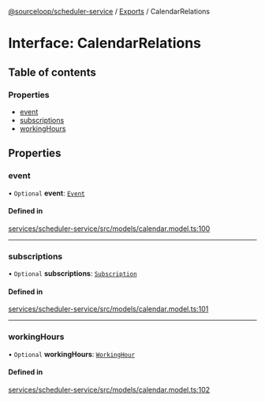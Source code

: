 [@sourceloop/scheduler-service](../README.md) / [Exports](../modules.md) / CalendarRelations

# Interface: CalendarRelations

## Table of contents

### Properties

- [event](CalendarRelations.md#event)
- [subscriptions](CalendarRelations.md#subscriptions)
- [workingHours](CalendarRelations.md#workinghours)

## Properties

### event

• `Optional` **event**: [`Event`](../classes/Event.md)

#### Defined in

[services/scheduler-service/src/models/calendar.model.ts:100](https://github.com/sourcefuse/loopback4-microservice-catalog/blob/53060ad88/services/scheduler-service/src/models/calendar.model.ts#L100)

___

### subscriptions

• `Optional` **subscriptions**: [`Subscription`](../classes/Subscription.md)

#### Defined in

[services/scheduler-service/src/models/calendar.model.ts:101](https://github.com/sourcefuse/loopback4-microservice-catalog/blob/53060ad88/services/scheduler-service/src/models/calendar.model.ts#L101)

___

### workingHours

• `Optional` **workingHours**: [`WorkingHour`](../classes/WorkingHour.md)

#### Defined in

[services/scheduler-service/src/models/calendar.model.ts:102](https://github.com/sourcefuse/loopback4-microservice-catalog/blob/53060ad88/services/scheduler-service/src/models/calendar.model.ts#L102)
